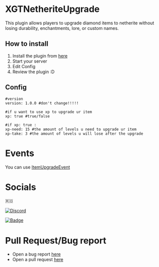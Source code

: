 # XGTNetheriteUpgrade

This plugin allows players to upgrade diamond items to netherite without losing durability, enchantments, lore, or
custom names.

## How to install

1. Install the plugin from [here]()
2. Start your server
3. Edit Config
4. Review the plugin :D

## Config

    #version
    version: 1.0.0 #don't change!!!!!
    
    #if u want to use xp to upgrade ur item
    xp: true #true/false
    
    #if xp: true :
    xp-need: 15 #the amount of levels u need to upgrade ur item
    xp-take: 3 #the amount of levels u will lose after the upgrade

# Events

You can use [ItemUpgradeEvent]()

# Socials

🇷🇴

[![Discord](https://img.shields.io/discord/689211475537297411?logo=discord)](https://discord.gg/kJTxvAjXrU)

[![Badge](https://forthebadge.com/images/featured/featured-built-with-love.svg)](https://github.com/XGDavid)

# Pull Request/Bug report

- Open a bug report [here]()
- Open a pull request [here]()

